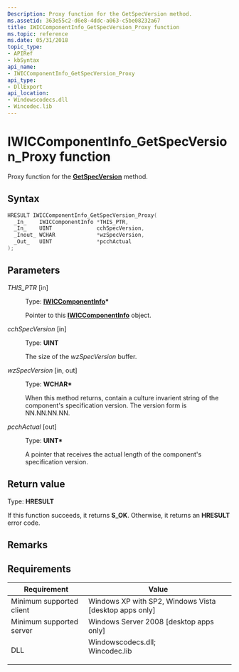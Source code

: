 ```yaml
---
Description: Proxy function for the GetSpecVersion method.
ms.assetid: 363e55c2-d6e8-4ddc-a063-c5be08232a67
title: IWICComponentInfo_GetSpecVersion_Proxy function
ms.topic: reference
ms.date: 05/31/2018
topic_type: 
- APIRef
- kbSyntax
api_name: 
- IWICComponentInfo_GetSpecVersion_Proxy
api_type: 
- DllExport
api_location: 
- Windowscodecs.dll
- Wincodec.lib
---
```


# IWICComponentInfo\_GetSpecVersion\_Proxy function

Proxy function for the [**GetSpecVersion**](/windows/desktop/api/Wincodec/nf-wincodec-iwiccomponentinfo-getspecversion) method.

## Syntax


```C++
HRESULT IWICComponentInfo_GetSpecVersion_Proxy(
  _In_    IWICComponentInfo *THIS_PTR,
  _In_    UINT              cchSpecVersion,
  _Inout_ WCHAR             *wzSpecVersion,
  _Out_   UINT              *pcchActual
);
```



## Parameters

<dl> <dt>

*THIS\_PTR* \[in\]
</dt> <dd>

Type: **[**IWICComponentInfo**](/windows/desktop/api/Wincodec/nn-wincodec-iwiccomponentinfo)\***

Pointer to this [**IWICComponentInfo**](/windows/desktop/api/Wincodec/nn-wincodec-iwiccomponentinfo) object.

</dd> <dt>

*cchSpecVersion* \[in\]
</dt> <dd>

Type: **UINT**

The size of the *wzSpecVersion* buffer.

</dd> <dt>

*wzSpecVersion* \[in, out\]
</dt> <dd>

Type: **WCHAR\***

When this method returns, contain a culture invarient string of the component's specification version. The version form is NN.NN.NN.NN.

</dd> <dt>

*pcchActual* \[out\]
</dt> <dd>

Type: **UINT\***

A pointer that receives the actual length of the component's specification version.

</dd> </dl>

## Return value

Type: **HRESULT**

If this function succeeds, it returns **S\_OK**. Otherwise, it returns an **HRESULT** error code.

## Remarks

## Requirements



| Requirement | Value |
|-------------------------------------|------------------------------------------------------------------------------------------------------------------------------------------------------------------|
| Minimum supported client<br/> | Windows XP with SP2, Windows Vista \[desktop apps only\]<br/>                                                                                              |
| Minimum supported server<br/> | Windows Server 2008 \[desktop apps only\]<br/>                                                                                                             |
| DLL<br/>                      | <dl> <dt>Windowscodecs.dll; </dt> <dt>Wincodec.lib</dt> </dl> |



 

 




